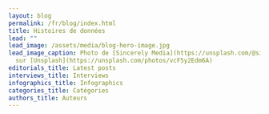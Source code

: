 ```yaml
---
layout: blog
permalink: /fr/blog/index.html
title: Histoires de données
lead: ""
lead_image: /assets/media/blog-hero-image.jpg
lead_image_caption: Photo de [Sincerely Media](https://unsplash.com/@sincerelymedia)
  sur [Unsplash](https://unsplash.com/photos/vcF5y2Edm6A)
editorials_title: Latest posts
interviews_title: Interviews
infographics_title: Infographics
categories_title: Catégories
authors_title: Auteurs
---
```

